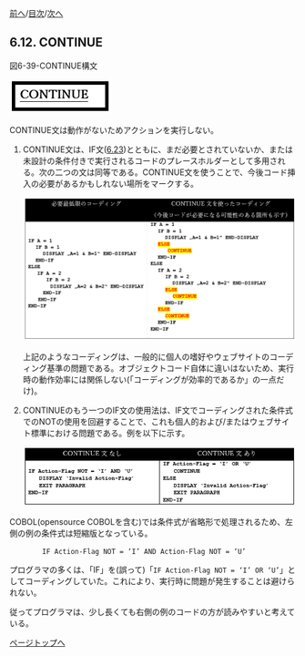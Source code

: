 <!--navi start1-->
[前へ](6-11.md)/[目次](https://momoko-yokogawa.github.io/opensourcecobol.github.io/markdown/TOC.html)/[次へ](6-13-1.md)
<!--navi end1-->
## 6.12. CONTINUE

図6-39-CONTINUE構文

![alt text](Image/6-39-Continue.png)

CONTINUE文は動作がないためアクションを実行しない。

1. CONTINUE文は、IF文([6.23](6-23.md))とともに、まだ必要とされていないか、または未設計の条件付きで実行されるコードのプレースホルダーとして多用される。次の二つの文は同等である。CONTINUE文を使うことで、今後コード挿入の必要があるかもしれない場所をマークする。

    ![alt text](Image/6-12-1.png)

    上記のようなコーディングは、一般的に個人の嗜好やウェブサイトのコーディング基準の問題である。オブジェクトコード自体に違いはないため、実行時の動作効率には関係しない(「コーディングが効率的であるか」の一点だけ)。

2. CONTINUEのもう一つのIF文の使用法は、IF文でコーディングされた条件式でのNOTの使用を回避することで、これも個人的および/またはウェブサイト標準における問題である。例を以下に示す。

    ![alt text](Image/6-12-2.png)

COBOL(opensource COBOLを含む)では条件式が省略形で処理されるため、左側の例の条件式は短縮版となっている。

            IF Action-Flag NOT = ‘I’ AND Action-Flag NOT = ‘U’

プログラマの多くは、「IF」を(誤って)「`IF Action-Flag NOT = ‘I’ OR ‘U’`」としてコーディングしていた。これにより、実行時に問題が発生することは避けられない。

従ってプログラマは、少し長くても右側の例のコードの方が読みやすいと考えている。

<!--navi start2-->

[ページトップへ](6-12.md)
<!--navi end2-->
